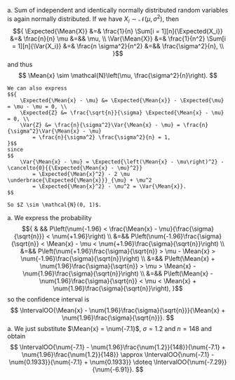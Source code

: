 a.  Sum of independent and identically normally distributed random variables is again normally distributed.
    If we have $X_i \sim \mathcal{N}(\mu, \sigma^2)$, then
    $${
        \Expected{\Mean{X}} &=& \frac{1}{n} \Sum[i = 1][n]{\Expected{X_i}} &=& \frac{n}{n} \mu &=&& \mu, \\
        \Var{\Mean{X}} &=& \frac{1}{n^2} \Sum[i = 1][n]{\Var{X_i}} &=& \frac{n \sigma^2}{n^2} &=&& \frac{\sigma^2}{n}, \\
    }$$
    and thus
    $$
        \Mean{x} \sim \mathcal{N}\left(\mu, \frac{\sigma^2}{n}\right).
    $$

    We can also express
    $${
        \Expected{\Mean{x} - \mu} &= \Expected{\Mean{x}} - \Expected{\mu} = \mu - \mu = 0, \\
        \Expected{Z} &= \frac{\sqrt{n}}{\sigma} \Expected{\Mean{x} - \mu} = 0, \\
        \Var{Z} &= \frac{n}{\sigma^2}\Var{\Mean{x} - \mu} = \frac{n}{\sigma^2}\Var{\Mean{x} - \mu}
            = \frac{n}{\sigma^2} \frac{\sigma^2}{n} = 1,
    }$$
    since
    $$
        \Var{\Mean{x} - \mu} = \Expected{\left(\Mean{x} - \mu\right)^2} - \cancelto{0}{{\Expected{\Mean{x} - \mu}^2}}
            = \Expected{\Mean{x}^2} - 2 \mu \underbrace{\Expected{\Mean{x}}}_{\mu} + \mu^2
            = \Expected{\Mean{x}^2} - \mu^2 = \Var{\Mean{x}}.
    $$

    So $Z \sim \mathcal{N}(0, 1)$.
a.  We express the probability
    $${
        & && P\left(\num{-1.96} < \frac{\Mean{x} - \mu}{\frac{\sigma}{\sqrt{n}}} < \num{+1.96}\right) \\
        &=&& P\left(\num{-1.96}\frac{\sigma}{\sqrt{n}} < \Mean{x} - \mu < \num{+1.96}\frac{\sigma}{\sqrt{n}}\right) \\
        &=&& P\left(\num{+1.96}\frac{\sigma}{\sqrt{n}} > \mu - \Mean{x} > \num{-1.96}\frac{\sigma}{\sqrt{n}}\right) \\
        &=&& P\left(\Mean{x} + \num{1.96}\frac{\sigma}{\sqrt{n}} > \mu > \Mean{x} - \num{1.96}\frac{\sigma}{\sqrt{n}}\right) \\
        &=&& P\left(\Mean{x} - \num{1.96}\frac{\sigma}{\sqrt{n}} < \mu < \Mean{x} + \num{1.96}\frac{\sigma}{\sqrt{n}}\right),
    }$$
    so the confidence interval is
    $$
        \IntervalOO{\Mean{x} - \num{1.96}\frac{\sigma}{\sqrt{n}}}{\Mean{x} + \num{1.96}\frac{\sigma}{\sqrt{n}}}.
    $$
a.  We just substitute $\Mean{x} = \num{-7.1}$, $\sigma = \num{1.2}$ and $n = 148$ and obtain
    $$
        \IntervalOO{\num{-7.1} - \num{1.96}\frac{\num{1.2}}{148}}{\num{-7.1} + \num{1.96}\frac{\num{1.2}}{148}} \approx
        \IntervalOO{\num{-7.1} - \num{0.1933}}{\num{-7.1} + \num{0.1933}} \doteq
        \IntervalOO{\num{-7.29}}{\num{-6.91}}.
    $$
